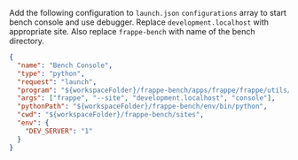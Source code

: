 Add the following configuration to `launch.json` `configurations` array to start bench console and use debugger. Replace `development.localhost` with appropriate site. Also replace `frappe-bench` with name of the bench directory.

```json
{
  "name": "Bench Console",
  "type": "python",
  "request": "launch",
  "program": "${workspaceFolder}/frappe-bench/apps/frappe/frappe/utils/bench_helper.py",
  "args": ["frappe", "--site", "development.localhost", "console"],
  "pythonPath": "${workspaceFolder}/frappe-bench/env/bin/python",
  "cwd": "${workspaceFolder}/frappe-bench/sites",
  "env": {
    "DEV_SERVER": "1"
  }
}
```
